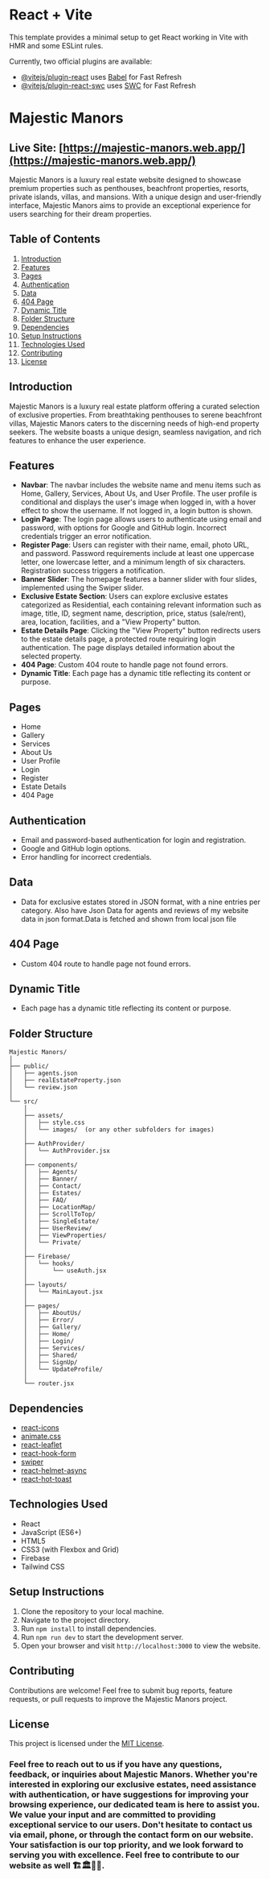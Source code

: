 # React + Vite

This template provides a minimal setup to get React working in Vite with HMR and some ESLint rules.

Currently, two official plugins are available:

- [@vitejs/plugin-react](https://github.com/vitejs/vite-plugin-react/blob/main/packages/plugin-react/README.md) uses [Babel](https://babeljs.io/) for Fast Refresh
- [@vitejs/plugin-react-swc](https://github.com/vitejs/vite-plugin-react-swc) uses [SWC](https://swc.rs/) for Fast Refresh

# Majestic Manors
## Live Site: [https://majestic-manors.web.app/](https://majestic-manors.web.app/)

Majestic Manors is a luxury real estate website designed to showcase premium properties such as penthouses, beachfront properties, resorts, private islands, villas, and mansions. With a unique design and user-friendly interface, Majestic Manors aims to provide an exceptional experience for users searching for their dream properties.

## Table of Contents
1. [Introduction](#introduction)
2. [Features](#features)
3. [Pages](#pages)
4. [Authentication](#authentication)
5. [Data](#data)
6. [404 Page](#404-page)
7. [Dynamic Title](#dynamic-title)
8. [Folder Structure](#folder-structure)
9. [Dependencies](#dependencies)
10. [Setup Instructions](#setup-instructions)
11. [Technologies Used](#technologies-used)
12. [Contributing](#contributing)
13. [License](#license)


## Introduction
Majestic Manors is a luxury real estate platform offering a curated selection of exclusive properties. From breathtaking penthouses to serene beachfront villas, Majestic Manors caters to the discerning needs of high-end property seekers. The website boasts a unique design, seamless navigation, and rich features to enhance the user experience.

## Features
- **Navbar**: The navbar includes the website name and menu items such as Home, Gallery, Services, About Us, and User Profile. The user profile is conditional and displays the user's image when logged in, with a hover effect to show the username. If not logged in, a login button is shown.
- **Login Page**: The login page allows users to authenticate using email and password, with options for Google and GitHub login. Incorrect credentials trigger an error notification.
- **Register Page**: Users can register with their name, email, photo URL, and password. Password requirements include at least one uppercase letter, one lowercase letter, and a minimum length of six characters. Registration success triggers a notification.
- **Banner Slider**: The homepage features a banner slider with four slides, implemented using the Swiper slider.
- **Exclusive Estate Section**: Users can explore exclusive estates categorized as Residential, each containing relevant information such as image, title, ID, segment name, description, price, status (sale/rent), area, location, facilities, and a "View Property" button.
- **Estate Details Page**: Clicking the "View Property" button redirects users to the estate details page, a protected route requiring login authentication. The page displays detailed information about the selected property.
- **404 Page**: Custom 404 route to handle page not found errors.
- **Dynamic Title**: Each page has a dynamic title reflecting its content or purpose.

## Pages
- Home
- Gallery
- Services
- About Us
- User Profile
- Login
- Register
- Estate Details
- 404 Page

## Authentication
- Email and password-based authentication for login and registration.
- Google and GitHub login options.
- Error handling for incorrect credentials.

## Data
- Data for exclusive estates stored in JSON format, with a  nine entries per category. Also have Json Data for agents and reviews of my website data in json format.Data is fetched and shown from local json file

## 404 Page
- Custom 404 route to handle page not found errors.

## Dynamic Title
- Each page has a dynamic title reflecting its content or purpose.

## Folder Structure
```
Majestic Manors/
│
├── public/
│   ├── agents.json
│   ├── realEstateProperty.json
│   └── review.json 
│
└── src/
    │
    ├── assets/
    │   ├── style.css
    │   └── images/  (or any other subfolders for images)
    │
    ├── AuthProvider/
    │   └── AuthProvider.jsx
    │
    ├── components/
    │   ├── Agents/
    │   ├── Banner/
    │   ├── Contact/
    │   ├── Estates/
    │   ├── FAQ/
    │   ├── LocationMap/
    │   ├── ScrollToTop/
    │   ├── SingleEstate/
    │   ├── UserReview/
    │   ├── ViewProperties/
    │   └── Private/
    │
    ├── Firebase/
    │   └── hooks/
    │       └── useAuth.jsx
    │
    ├── layouts/
    │   └── MainLayout.jsx
    │
    ├── pages/
    │   ├── AboutUs/
    │   ├── Error/
    │   ├── Gallery/
    │   ├── Home/
    │   ├── Login/
    │   ├── Services/
    │   ├── Shared/
    │   ├── SignUp/
    │   └── UpdateProfile/
    │
    └── router.jsx

```


## Dependencies
- [react-icons](https://www.npmjs.com/package/react-icons)
- [animate.css](https://www.npmjs.com/package/animate.css)
- [react-leaflet](https://www.npmjs.com/package/react-leaflet)
- [react-hook-form](https://www.npmjs.com/package/react-hook-form)
- [swiper](https://swiperjs.com/get-started)
- [react-helmet-async](https://www.npmjs.com/package/react-helmet-async)
- [react-hot-toast](https://www.npmjs.com/package/react-hot-toast)

## Technologies Used
- React
- JavaScript (ES6+)
- HTML5
- CSS3 (with Flexbox and Grid)
- Firebase
- Tailwind CSS

## Setup Instructions
1. Clone the repository to your local machine.
2. Navigate to the project directory.
3. Run `npm install` to install dependencies.
4. Run `npm run dev` to start the development server.
5. Open your browser and visit `http://localhost:3000` to view the website.

## Contributing
Contributions are welcome! Feel free to submit bug reports, feature requests, or pull requests to improve the Majestic Manors project.

## License
This project is licensed under the [MIT License](LICENSE).

### Feel free to reach out to us if you have any questions, feedback, or inquiries about Majestic Manors. Whether you're interested in exploring our exclusive estates, need assistance with authentication, or have suggestions for improving your browsing experience, our dedicated team is here to assist you. We value your input and are committed to providing exceptional service to our users. Don't hesitate to contact us via email, phone, or through the contact form on our website. Your satisfaction is our top priority, and we look forward to serving you with excellence. Feel free to contribute to our website as well 🏗️🏛️🏫🏨.
